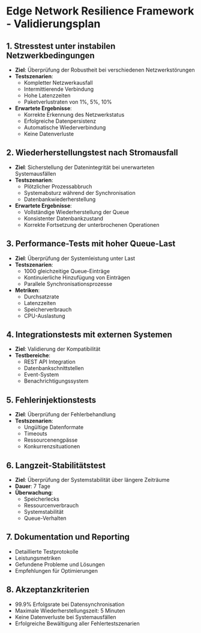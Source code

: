 # Edge Network Resilience Framework - Validierungsplan

## 1. Stresstest unter instabilen Netzwerkbedingungen
- **Ziel**: Überprüfung der Robustheit bei verschiedenen Netzwerkstörungen
- **Testszenarien**:
  - Kompletter Netzwerkausfall
  - Intermittierende Verbindung
  - Hohe Latenzzeiten
  - Paketverlustraten von 1%, 5%, 10%
- **Erwartete Ergebnisse**:
  - Korrekte Erkennung des Netzwerkstatus
  - Erfolgreiche Datenpersistenz
  - Automatische Wiederverbindung
  - Keine Datenverluste

## 2. Wiederherstellungstest nach Stromausfall
- **Ziel**: Sicherstellung der Datenintegrität bei unerwarteten Systemausfällen
- **Testszenarien**:
  - Plötzlicher Prozessabbruch
  - Systemabsturz während der Synchronisation
  - Datenbankwiederherstellung
- **Erwartete Ergebnisse**:
  - Vollständige Wiederherstellung der Queue
  - Konsistenter Datenbankzustand
  - Korrekte Fortsetzung der unterbrochenen Operationen

## 3. Performance-Tests mit hoher Queue-Last
- **Ziel**: Überprüfung der Systemleistung unter Last
- **Testszenarien**:
  - 1000 gleichzeitige Queue-Einträge
  - Kontinuierliche Hinzufügung von Einträgen
  - Parallele Synchronisationsprozesse
- **Metriken**:
  - Durchsatzrate
  - Latenzzeiten
  - Speicherverbrauch
  - CPU-Auslastung

## 4. Integrationstests mit externen Systemen
- **Ziel**: Validierung der Kompatibilität
- **Testbereiche**:
  - REST API Integration
  - Datenbankschnittstellen
  - Event-System
  - Benachrichtigungssystem

## 5. Fehlerinjektionstests
- **Ziel**: Überprüfung der Fehlerbehandlung
- **Testszenarien**:
  - Ungültige Datenformate
  - Timeouts
  - Ressourcenengpässe
  - Konkurrenzsituationen

## 6. Langzeit-Stabilitätstest
- **Ziel**: Überprüfung der Systemstabilität über längere Zeiträume
- **Dauer**: 7 Tage
- **Überwachung**:
  - Speicherlecks
  - Ressourcenverbrauch
  - Systemstabilität
  - Queue-Verhalten

## 7. Dokumentation und Reporting
- Detaillierte Testprotokolle
- Leistungsmetriken
- Gefundene Probleme und Lösungen
- Empfehlungen für Optimierungen

## 8. Akzeptanzkriterien
- 99.9% Erfolgsrate bei Datensynchronisation
- Maximale Wiederherstellungszeit: 5 Minuten
- Keine Datenverluste bei Systemausfällen
- Erfolgreiche Bewältigung aller Fehlertestszenarien 